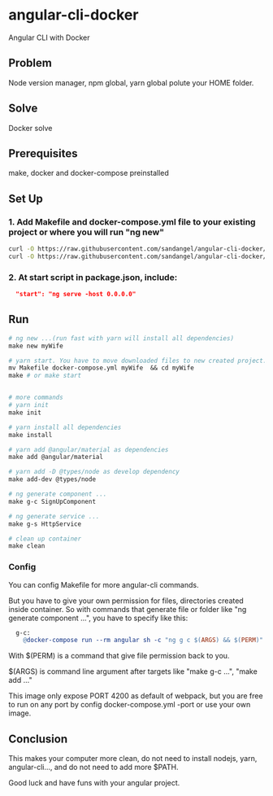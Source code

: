 # angular-cli-docker

Angular CLI with Docker

## Problem
Node version manager, npm global, yarn global polute your HOME folder.

## Solve
Docker solve

## Prerequisites
make, docker and docker-compose preinstalled

## Set Up

### 1. Add Makefile and docker-compose.yml file to your existing project or where you will run "ng new"

``` bash
curl -O https://raw.githubusercontent.com/sandangel/angular-cli-docker/master/Makefile
curl -O https://raw.githubusercontent.com/sandangel/angular-cli-docker/master/docker-compose.yml
```

### 2. At start script in package.json, include:

``` package.json
  "start": "ng serve -host 0.0.0.0"
```

## Run 
``` Makefile
# ng new ...(run fast with yarn will install all dependencies)
make new myWife

# yarn start. You have to move downloaded files to new created project.
mv Makefile docker-compose.yml myWife  && cd myWife
make # or make start


# more commands
# yarn init
make init

# yarn install all dependencies
make install

# yarn add @angular/material as dependencies
make add @angular/material

# yarn add -D @types/node as develop dependency
make add-dev @types/node

# ng generate component ...
make g-c SignUpComponent

# ng generate service ...
make g-s HttpService

# clean up container
make clean
```

### Config
You can config Makefile for more angular-cli commands.

But you have to give your own permission for files, directories created inside container. So with commands that generate file or folder like "ng generate component ...", you have to specify like this:

``` Makefile
  g-c:
	@docker-compose run --rm angular sh -c "ng g c $(ARGS) && $(PERM)"
```
With $(PERM) is a command that give file permission back to you.

$(ARGS) is command line argument after targets like "make g-c ...", "make add ..."

This image only expose PORT 4200 as default of webpack, but you are free to run on any port by config docker-compose.yml -port or use your own image.


## Conclusion

This makes your computer more clean, do not need to install nodejs, yarn, angular-cli..., and do not need to add more $PATH.

Good luck and have funs with your angular project.
